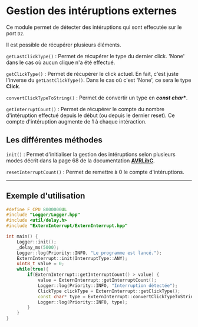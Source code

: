 <h1>Gestion des intéruptions externes</h1>

Ce module permet de détecter des intéruptions qui sont effecutée
sur le port `D2`.

Il est possible de récupérer plusieurs éléments.

`getLastClickType()` : Permet de récupérer le type du dernier click.
'None' dans le cas où aucun clique n'a été effectué.

`getClickType()` : Permet de récupérer le click actuel. En fait, c'est juste l'inverse du `getLastClickType()`. Dans le cas où c'est 'None', ce sera le type **Click**.

`convertClickTypeToString()` : Permet de convertir un type en __*const char**__.

`getInterruptCount()` : Permet de récupérer le compte du nombre d'intéruption effectué depuis le début (ou depuis le dernier reset). Ce compte d'intéruption augmente de 1 à chaque intéraction.

<h2>Les différentes méthodes</h2>

`init()` : Permet d'initialiser la gestion des intéruptions selon plusieurs modes décrit dans la page 68 de la documentation [**AVRLibC**](http://ww1.microchip.com/downloads/en/DeviceDoc/Atmel-8272-8-bit-AVR-microcontroller-ATmega164A_PA-324A_PA-644A_PA-1284_P_datasheet.pdf).

`resetInterruptCount()` : Permet de remettre à 0 le compte d'intéruptions.

<hr>
<h2>Exemple d'utilisation</h2>

```cpp
#define F_CPU 8000000UL
#include "Logger/Logger.hpp"
#include <util/delay.h>
#include "ExternInterrupt/ExternInterrupt.hpp"

int main() {
    Logger::init();
    _delay_ms(5000);
    Logger::log(Priority::INFO, "Le programme est lancé.");
    ExternInterrupt::init(InterruptType::ANY);
    uint8_t value = 0;
    while(true){
        if(ExternInterrupt::getInterruptCount() > value) {
            value = ExternInterrupt::getInterruptCount();
            Logger::log(Priority::INFO, "Interruption détectée");
            ClickType clickType = ExternInterrupt::getClickType();
            const char* type = ExternInterrupt::convertClickTypeToString(clickType);
            Logger::log(Priority::INFO, type);
        }
    }
}
```

